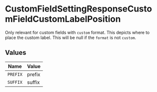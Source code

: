 # CustomFieldSettingResponseCustomFieldCustomLabelPosition

Only relevant for custom fields with `custom` format. This depicts where to place the custom label. This will be null if the `format` is not `custom`.


## Values

| Name     | Value    |
| -------- | -------- |
| `PREFIX` | prefix   |
| `SUFFIX` | suffix   |